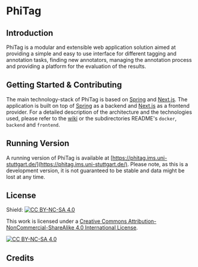 # PhiTag

## Introduction

PhiTag is a modular and extensible web application solution aimed at providing a simple and easy to use interface for different tagging and annotation tasks, finding new annotators, managing the annotation process and providing a platform for the evaluation of the results.

## Getting Started & Contributing

The main technology-stack of PhiTag is based on [Spring](http://spring.io/) and [Next.js](https://nextjs.org/). The application is built on top of [Spring](http://spring.io/) as a backend and [Next.js](https://nextjs.org/) as a frontend provider. For a detailed description of the architecture and the technologies used, please refer to the [wiki](https://github.com/confusedSerge/phitag/wiki) or the subdirectories README's `docker`, `backend` and `frontend`.

## Running Version

A running version of PhiTag is available at [https://phitag.ims.uni-stuttgart.de/](https://phitag.ims.uni-stuttgart.de/). Please note, as this is a development version, it is not guaranteed to be stable and data might be lost at any time.

## License
Shield: [![CC BY-NC-SA 4.0][cc-by-nc-sa-shield]][cc-by-nc-sa]

This work is licensed under a
[Creative Commons Attribution-NonCommercial-ShareAlike 4.0 International License][cc-by-nc-sa].

[![CC BY-NC-SA 4.0][cc-by-nc-sa-image]][cc-by-nc-sa]

[cc-by-nc-sa]: http://creativecommons.org/licenses/by-nc-sa/4.0/
[cc-by-nc-sa-image]: https://licensebuttons.net/l/by-nc-sa/4.0/88x31.png
[cc-by-nc-sa-shield]: https://img.shields.io/badge/License-CC%20BY--NC--SA%204.0-lightgrey.svg

## Credits
